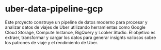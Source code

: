 # uber-data-pipeline-gcp
Este proyecto construye un pipeline de datos moderno para procesar y analizar datos de viajes de Uber utilizando herramientas como Google Cloud Storage, Compute Instance, BigQuery y Looker Studio. El objetivo es extraer, transformar y cargar los datos para generar insights valiosos sobre los patrones de viaje y el rendimiento de Uber.
